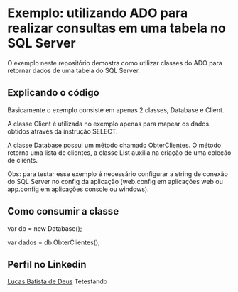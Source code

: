 # Exemplo: utilizando ADO para realizar consultas em uma tabela no SQL Server

O exemplo neste repositório demostra como utilizar classes do ADO para retornar dados de uma tabela do SQL Server.

## Explicando o código

Basicamente o exemplo consiste em apenas 2 classes, Database e Client.

A classe Client é utilizada no exemplo apenas para mapear os dados obtidos através da instrução SELECT.

A classe Database possui um método chamado ObterClientes. O método retorna uma lista de clientes, a classe List auxilia na criação de uma coleção de clients.

Obs: para testar esse exemplo é necessário configurar a string de conexão do SQL Server no config da aplicação (web.config em aplicações web ou app.config em aplicações console ou windows).

## Como consumir a classe 

var db = new Database();

var dados = db.ObterClientes();

## Perfil no Linkedin

[Lucas Batista de Deus](https://www.linkedin.com/in/lucas-batista-8395a7186/)
Tetestando
